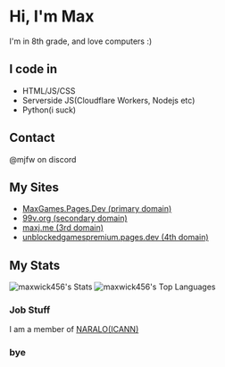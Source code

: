 # Hi, I'm Max
I'm in 8th grade, and love computers :)
## I code in
- HTML/JS/CSS
- Serverside JS(Cloudflare Workers, Nodejs etc)
- Python(i suck)
## Contact
@mjfw on discord
## My Sites
- [MaxGames.Pages.Dev (primary domain)](https://maxgames.pages.dev)
- [99v.org (secondary domain)](https://99v.org)
- [maxj.me (3rd domain)](https://maxj.me)
- [unblockedgamespremium.pages.dev (4th domain)](https://unblockedgamespremium.pages.dev)
## My Stats
![maxwick456's Stats](https://github-readme-stats.vercel.app/api?username=maxwick456&theme=vue-dark&show_icons=true&hide_border=false&count_private=true)
![maxwick456's Top Languages](https://github-readme-stats.vercel.app/api/top-langs/?username=maxwick456&theme=vue-dark&show_icons=true&hide_border=false&layout=compact)
### Job Stuff
I am a member of [NARALO(ICANN)](https://community.icann.org/display/atlarge/Maximus+Weichers+SOI)

### bye
